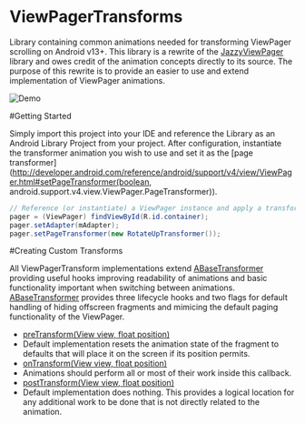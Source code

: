 ViewPagerTransforms
===================

Library containing common animations needed for transforming ViewPager scrolling on Android v13+. This library is a rewrite of the [JazzyViewPager](https://github.com/jfeinstein10/JazzyViewPager) library and owes credit of the animation concepts directly to its source. The purpose of this rewrite is to provide an easier to use and extend implementation of ViewPager animations.

![Demo](http://i.imgur.com/rvhE2ns.gif)

#Getting Started

Simply import this project into your IDE and reference the Library as an Android Library Project from your project. After configuration, instantiate the transformer animation you wish to use and set it as the [page transformer](http://developer.android.com/reference/android/support/v4/view/ViewPager.html#setPageTransformer(boolean, android.support.v4.view.ViewPager.PageTransformer)).

```java
// Reference (or instantiate) a ViewPager instance and apply a transformer
pager = (ViewPager) findViewById(R.id.container);
pager.setAdapter(mAdapter);
pager.setPageTransformer(new RotateUpTransformer());
```

#Creating Custom Transforms

All ViewPagerTransform implementations extend [ABaseTransformer](https://github.com/ToxicBakery/ViewPagerTransforms/blob/master/ViewPagerTransformsLibrary/src/com/ToxicBakery/viewpager/transforms/ABaseTransformer.java) providing useful hooks improving readability of animations and basic functionality important when switching between animations. [ABaseTransformer](https://github.com/ToxicBakery/ViewPagerTransforms/blob/master/ViewPagerTransformsLibrary/src/com/ToxicBakery/viewpager/transforms/ABaseTransformer.java) provides three lifecycle hooks and two flags for default handling of hiding offscreen fragments and mimicing the default paging functionality of the ViewPager.

* [preTransform(View view, float position)](https://github.com/ToxicBakery/ViewPagerTransforms/blob/master/ViewPagerTransformsLibrary/src/com/ToxicBakery/viewpager/transforms/ABaseTransformer.java#L42)
 * Default implementation resets the animation state of the fragment to defaults that will place it on the screen if its position permits.
* [onTransform(View view, float position)](https://github.com/ToxicBakery/ViewPagerTransforms/blob/master/ViewPagerTransformsLibrary/src/com/ToxicBakery/viewpager/transforms/ABaseTransformer.java#L14)
 * Animations should perform all or most of their work inside this callback.
* [postTransform(View view, float position)](https://github.com/ToxicBakery/ViewPagerTransforms/blob/master/ViewPagerTransformsLibrary/src/com/ToxicBakery/viewpager/transforms/ABaseTransformer.java#L75)
 * Default implementation does nothing. This provides a logical location for any additional work to be done that is not directly related to the animation.
